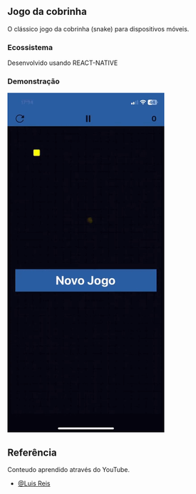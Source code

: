 ## Jogo da cobrinha

O clássico jogo da cobrinha (snake) para dispositivos móveis.

### Ecossistema

Desenvolvido usando REACT-NATIVE

### Demonstração
![App Screenshot](https://github.com/cal-oliveira/snake-game-React-Native/blob/main/screenshots/game%20snake%20(online-video-cutter.com).gif?raw=true)

## Referência

Conteudo aprendido através do YouTube.

- [@Luis Reis](https://github.com/luisreiskeys)